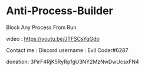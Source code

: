 # Anti-Process-Builder

Block Any Process From Run

video : https://youtu.be/JTFSCsYqGdo


Contact me :
Discord username : Evil Coder#6287


donation:
3PirF4RjK5RyRpfgU3NY2MzNwDwUcsxFN4
